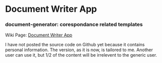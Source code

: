 # Document Writer App

### document-generator: corespondance related templates

Wiki Page: [Document Writer App](http://mezcel.wixsite.com/documentapp)

I have not posted the source code on Github yet because it contains personal information. The version, as it is now, is tailored to me.  Another user can use it, but 1/2 of the content will be irrelevent to the generic user.
